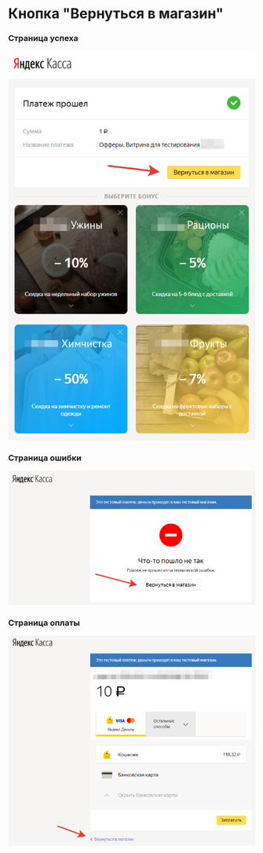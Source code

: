 Кнопка "Вернуться в магазин"
============================

### Страница успеха
![вернуться в магазин](/demo/back-to-store-ru-success.png "вернуться в магазин")

### Страница ошибки
![вернуться в магазин](/demo/back-to-store-ru-error.png "вернуться в магазин")

### Страница оплаты
![вернуться в магазин](/demo/back-to-store-ru-epl.png "вернуться в магазин")
